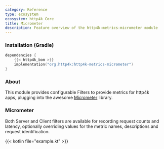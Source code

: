 ```yaml
---
category: Reference
type: ecosystem
ecosystem: http4k Core
title: Micrometer
description: Feature overview of the http4k-metrics-micrometer module
---
```



### Installation (Gradle)

```kotlin
dependencies {
    {{< http4k_bom >}}
    implementation("org.http4k:http4k-metrics-micrometer")
}
```

### About

This module provides configurable Filters to provide metrics for http4k apps, plugging into the awesome [Micrometer](http://micrometer.io/) library.

### Micrometer 

Both Server and Client filters are available for recording request counts and latency, optionally overriding values for the metric names, descriptions and request identification.

{{< kotlin file="example.kt" >}}
